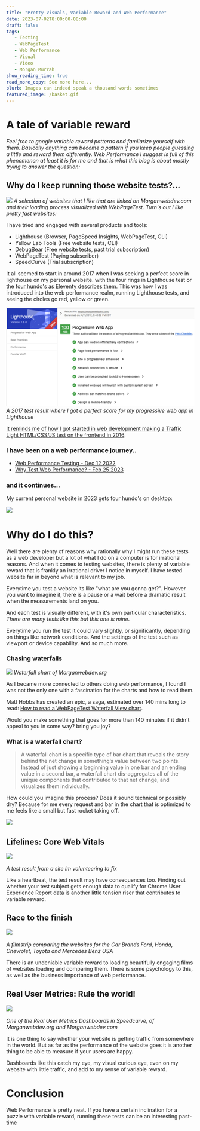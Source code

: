 ```yaml
---
title: "Pretty Visuals, Variable Reward and Web Performance"
date: 2023-07-02T8:00:00-08:00
draft: false
tags: 
   - Testing
   - WebPageTest
   - Web Performance
   - Visual
   - Video
   - Morgan Murrah
show_reading_time: true
read_more_copy: See more here...
blurb: Images can indeed speak a thousand words sometimes
featured_image: /basket.gif
---
```


# A tale of variable reward

*Feel free to google variable reward patterns and familarize yourself with them. Basically anything can become a pattern if you keep people guessing a little and reward them differently. Web Performance I suggest is full of this phenomenon at least it is for me and that is what this blog is about mostly trying to answer the question:*

## Why do I keep running those website tests?...

![](/basket.gif)
*A selection of websites that I like that are linked on Morganwebdev.com and their loading process visualized with WebPageTest. Turn's out I like pretty fast websites:*

I have tried and engaged with several products and tools:

* Lighthouse (Browser, PageSpeed Insights, WebPageTest, CLI)
* Yellow Lab Tools (Free website tests, CLI)
* DebugBear (Free website tests, past trial subscription)
* WebPageTest (Paying subscriber)
* SpeedCurve (Trial subscription)

It all seemed to start in around 2017 when I was seeking a perfect score in lighthouse on my personal website. with the four rings in Lighthouse test or the [four hundo's as Eleventy describes them](https://www.11ty.dev/docs/starter/?tags=perfectlh). This was how I was introduced into the web performance realm, running Lighthouse tests, and seeing the circles go red, yellow or green.

![](https://github.com/airbr/newpersonal/raw/master/readme-assets/PWA100.png)
*A 2017 test result where I got a perfect score for my progressive web app in Lighthouse*

[It reminds me of how I got started in web development making a Traffic Light HTML/CSS/JS test on the frontend in 2016](/posts/my-start).

### I have been on a web performance journey.. 
*   [Web Performance Testing - Dec 12 2022](/posts/performance)
*   [Why Test Web Performance? -  Feb 25 2023](/posts/performance-tools)
###  and it continues...

My current personal website in 2023 gets four hundo's on desktop:

![](/four-hundos.png)


# Why do I do this?

Well there are plenty of reasons why rationally why I might run these tests as a web developer but a lot of what I do on a computer is for irrational reasons. And when it comes to testing websites, there is plenty of variable reward that is frankly an irrational driver I notice in myself. I have tested website far in beyond what is relevant to my job.

Everytime you test a website its like "what are you gonna get?". However you want to imagine it, there is a pause or a wait before a dramatic result when the measurements land on you.

And each test is visually different, with it's own particular characteristics. *There are many tests like this but this one is mine*.

Everytime you run the test it could vary slightly, or significantly, depending on things like network conditions. And the settings of the test such as viewport or device capability. And so much more.

### Chasing waterfalls

![](/waterfall.png)
*Waterfall chart of Morganwebdev.org*

As I became more connected to others doing web performance, I found I was not the only one with a fascination for the charts and how to read them.

Matt Hobbs has created an epic, a saga, estimated over 140 mins long to read: [ How to read a WebPageTest Waterfall View chart](https://nooshu.com/blog/2019/10/02/how-to-read-a-wpt-waterfall-chart/).

Would you make something that goes for more than 140 minutes if it didn't appeal to you in some way? bring you joy?

### What is a waterfall chart?

> A waterfall chart is a specific type of bar chart that reveals the story behind the net change in something’s value between two points.  Instead of just showing a beginning value in one bar and an ending value in a second bar, a waterfall chart dis-aggregates all of the unique components that contributed to that net change, and visualizes them individually.

How could you imagine this process? Does it sound technical or possibly dry? Because for me every request and bar in the chart that is optimized to me feels like a small but fast rocket taking off.

![](/rocket.gif)








## Lifelines: Core Web Vitals

![](/vitals-failed.png)

*A test result from a site Im volunteering to fix*

Like a heartbeat, the test result may have consequences too. Finding out whether your test subject gets enough data to qualify for Chrome User Experience Report data is another little tension riser that contributes to variable reward.


## Race to the finish

![](/cars.gif)

*A filmstrip comparing the websites for the Car Brands Ford, Honda, Chevrolet, Toyota and Mercedes Benz USA*

There is an undeniable variable reward to loading beautifully engaging films of websites loading and comparing them. There is some psychology to this, as well as the business importance of web performance.

## Real User Metrics: Rule the world!

![](/globe.png)

*One of the Real User Metrics Dashboards in Speedcurve, of Morganwebdev.org and Morganwebdev.com*

It is one thing to say whether your website is getting traffic from somewhere in the world. But as far as the performance of the website goes it is another thing to be able to measure if your users are happy.

Dashboards like this catch my eye, my visual curious eye, even on my website with little traffic, and add to my sense of variable reward.


# Conclusion

Web Performance is pretty neat. If you have a certain inclination for a puzzle with variable reward, running these tests can be an interesting past-time


